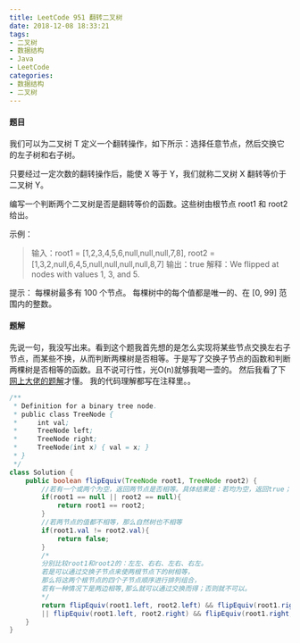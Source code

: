 ```yaml
---
title: LeetCode 951 翻转二叉树
date: 2018-12-08 18:33:21
tags: 
- 二叉树
- 数据结构
- Java
- LeetCode
categories:
- 数据结构
- 二叉树
---
```


#### 题目

我们可以为二叉树 T 定义一个翻转操作，如下所示：选择任意节点，然后交换它的左子树和右子树。

只要经过一定次数的翻转操作后，能使 X 等于 Y，我们就称二叉树 X 翻转等价于二叉树 Y。

编写一个判断两个二叉树是否是翻转等价的函数。这些树由根节点 root1 和 root2 给出。
<!-- more -->
 

示例：

> 输入：root1 = [1,2,3,4,5,6,null,null,null,7,8], root2 = [1,3,2,null,6,4,5,null,null,null,null,8,7]
> 输出：true
> 解释：We flipped at nodes with values 1, 3, and 5.


提示：
每棵树最多有 100 个节点。
每棵树中的每个值都是唯一的、在 [0, 99] 范围内的整数。

#### 题解
先说一句，我没写出来。看到这个题我首先想的是怎么实现将某些节点交换左右子节点，而某些不换，从而判断两棵树是否相等。于是写了交换子节点的函数和判断两棵树是否相等的函数。且不说可行性，光O(n)就够我喝一壶的。
然后我看了下[网上大佬的题解](https://blog.csdn.net/u011732358/article/details/84790975)才懂。
我的代码理解都写在注释里。。

```java
/**
 * Definition for a binary tree node.
 * public class TreeNode {
 *     int val;
 *     TreeNode left;
 *     TreeNode right;
 *     TreeNode(int x) { val = x; }
 * }
 */
class Solution {
    public boolean flipEquiv(TreeNode root1, TreeNode root2) {
    	//若有一个或两个为空，返回两节点是否相等。具体结果是：若均为空，返回true；若一个为空，返回false
        if(root1 == null || root2 == null){
            return root1 == root2;
        }
        //若两节点的值都不相等，那么自然树也不相等
        if(root1.val != root2.val){
            return false;
        }
        /*
        分别比较root1和root2的：左左、右右、左右、右左。
        若是可以通过交换子节点来使两根节点下的树相等，
        那么将这两个根节点的四个子节点顺序进行排列组合，
        若有一种情况下是两边相等,那么就可以通过交换而得；否则就不可以。
        */
        return flipEquiv(root1.left, root2.left) && flipEquiv(root1.right, root2.right) 
        || flipEquiv(root1.left, root2.right) && flipEquiv(root1.right, root2.left);
    }
}

```